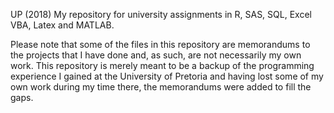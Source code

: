 UP (2018)
My repository for university assignments in R, SAS, SQL, Excel VBA, Latex and MATLAB.

Please note that some of the files in this repository are memorandums to the projects that I have done and, as such, are not necessarily my own work. This repository is merely meant to be a backup of the programming experience I gained at the University of Pretoria and having lost some of my own work during my time there, the memorandums were added to fill the gaps.
